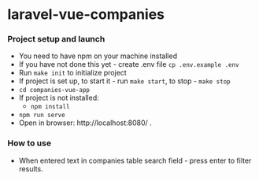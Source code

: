 # laravel-vue-companies

### Project setup and launch

* You need to have npm on your machine installed
* If you have not done this yet - create .env file `cp .env.example .env` 
* Run `make init` to initialize project
* If project is set up, to start it - run `make start`, to stop - `make stop`
* `cd companies-vue-app`
* If project is not installed:
  * `npm install` 
* `npm run serve`
* Open in browser: http://localhost:8080/ .

### How to use
* When entered text in companies table search field - press enter to filter results.
